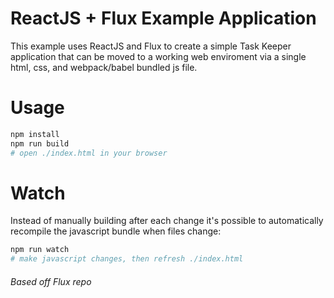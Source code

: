 # ReactJS + Flux Example Application
This example uses ReactJS and Flux to create a simple Task Keeper application that can be moved to a working web enviroment via a single html, css, and webpack/babel bundled js file.

# Usage

```bash
npm install
npm run build
# open ./index.html in your browser
```

# Watch

Instead of manually building after each change it's possible to automatically recompile the javascript bundle when files change:

```bash
npm run watch
# make javascript changes, then refresh ./index.html
```

###### Based off Flux repo